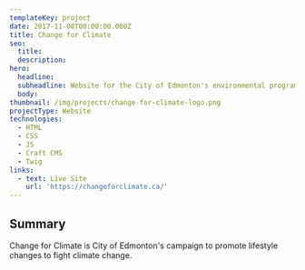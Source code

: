 ```yaml
---
templateKey: project
date: 2017-11-08T00:00:00.000Z
title: Change for Climate
seo:
  title:
  description:
hero:
  headline:
  subheadline: Website for the City of Edmonton's environmental program.
  body:
thumbnail: /img/projects/change-for-climate-logo.png
projectType: Website
technologies:
  - HTML
  - CSS
  - JS
  - Craft CMS
  - Twig
links:
  - text: Live Site
    url: 'https://changeforclimate.ca/'
---
```


## Summary
Change for Climate is City of Edmonton's campaign to promote lifestyle changes to fight climate change.
